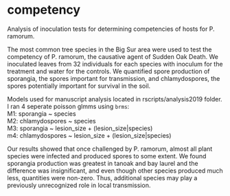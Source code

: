 # competency
Analysis of inoculation tests for determining competencies of hosts for P. ramorum.

The most common tree species in the Big Sur area were used to test the competency of P. ramorum, the causative agent of Sudden Oak Death. We inoculated leaves from 32 individuals for each species with inoculum for the treatment and water for the controls. We quantified spore production of sporangia, the spores important for transmission, and chlamydospores, the spores potentially important for survival in the soil. 

Models used for manuscript analysis located in rscripts/analysis2019 folder. I ran 4 seperate poisson glmms using `brms`:  
M1: sporangia ~ species  
M2: chlamydospores ~ species  
M3: sporangia ~ lesion_size + (lesion_size|species)  
m4: chlamydospores ~ lesion_size + (lesion_size|species)  

Our results showed that once challenged by P. ramorum, almost all plant species were infected and produced spores to some extent. We found sporangia production was greatest in tanoak and bay laurel and the difference was insignificant, and even though other species produced much less, quantities were non-zero. Thus, additional species may play a previously unrecognized role in local transmission.
